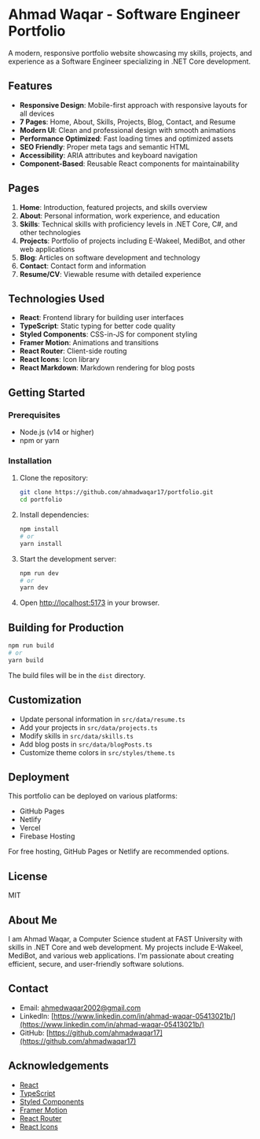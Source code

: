 # Ahmad Waqar - Software Engineer Portfolio

A modern, responsive portfolio website showcasing my skills, projects, and experience as a Software Engineer specializing in .NET Core development.

## Features

- **Responsive Design**: Mobile-first approach with responsive layouts for all devices
- **7 Pages**: Home, About, Skills, Projects, Blog, Contact, and Resume
- **Modern UI**: Clean and professional design with smooth animations
- **Performance Optimized**: Fast loading times and optimized assets
- **SEO Friendly**: Proper meta tags and semantic HTML
- **Accessibility**: ARIA attributes and keyboard navigation
- **Component-Based**: Reusable React components for maintainability

## Pages

1. **Home**: Introduction, featured projects, and skills overview
2. **About**: Personal information, work experience, and education
3. **Skills**: Technical skills with proficiency levels in .NET Core, C#, and other technologies
4. **Projects**: Portfolio of projects including E-Wakeel, MediBot, and other web applications
5. **Blog**: Articles on software development and technology
6. **Contact**: Contact form and information
7. **Resume/CV**: Viewable resume with detailed experience

## Technologies Used

- **React**: Frontend library for building user interfaces
- **TypeScript**: Static typing for better code quality
- **Styled Components**: CSS-in-JS for component styling
- **Framer Motion**: Animations and transitions
- **React Router**: Client-side routing
- **React Icons**: Icon library
- **React Markdown**: Markdown rendering for blog posts

## Getting Started

### Prerequisites

- Node.js (v14 or higher)
- npm or yarn

### Installation

1. Clone the repository:
   ```bash
   git clone https://github.com/ahmadwaqar17/portfolio.git
   cd portfolio
   ```

2. Install dependencies:
   ```bash
   npm install
   # or
   yarn install
   ```

3. Start the development server:
   ```bash
   npm run dev
   # or
   yarn dev
   ```

4. Open [http://localhost:5173](http://localhost:5173) in your browser.

## Building for Production

```bash
npm run build
# or
yarn build
```

The build files will be in the `dist` directory.

## Customization

- Update personal information in `src/data/resume.ts`
- Add your projects in `src/data/projects.ts`
- Modify skills in `src/data/skills.ts`
- Add blog posts in `src/data/blogPosts.ts`
- Customize theme colors in `src/styles/theme.ts`

## Deployment

This portfolio can be deployed on various platforms:

- GitHub Pages
- Netlify
- Vercel
- Firebase Hosting

For free hosting, GitHub Pages or Netlify are recommended options.

## License

MIT

## About Me

I am Ahmad Waqar, a Computer Science student at FAST University with skills in .NET Core and web development. My projects include E-Wakeel, MediBot, and various web applications. I'm passionate about creating efficient, secure, and user-friendly software solutions.

## Contact

- Email: ahmedwaqar2002@gmail.com
- LinkedIn: [https://www.linkedin.com/in/ahmad-waqar-05413021b/](https://www.linkedin.com/in/ahmad-waqar-05413021b/)
- GitHub: [https://github.com/ahmadwaqar17](https://github.com/ahmadwaqar17)

## Acknowledgements

- [React](https://reactjs.org/)
- [TypeScript](https://www.typescriptlang.org/)
- [Styled Components](https://styled-components.com/)
- [Framer Motion](https://www.framer.com/motion/)
- [React Router](https://reactrouter.com/)
- [React Icons](https://react-icons.github.io/react-icons/)
